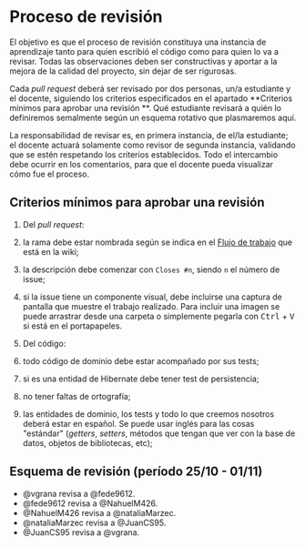 # Proceso de revisión

El objetivo es que el proceso de revisión constituya una instancia de aprendizaje tanto para quien escribió el código como para quien lo va a revisar. Todas las observaciones deben ser constructivas y aportar a la mejora de la calidad del proyecto, sin dejar de ser rigurosas.

Cada _pull request_ deberá ser revisado por dos personas, un/a estudiante y el docente, siguiendo los criterios especificados en el apartado **Criterios mínimos para aprobar una revisión
**. Qué estudiante revisará a quién lo definiremos semalmente según un esquema rotativo que plasmaremos aquí.

La responsabilidad de revisar es, en primera instancia, de el/la estudiante; el docente actuará solamente como revisor de segunda instancia, validando que se estén respetando los criterios establecidos. Todo el intercambio debe ocurrir en los comentarios, para que el docente pueda visualizar cómo fue el proceso.

## Criterios mínimos para aprobar una revisión

1. Del _pull request_:
  1. la rama debe estar nombrada según se indica en el [Flujo de trabajo](https://github.com/ingsw-sarmiento/libro-matriz-digital/wiki#flujo-de-trabajo) que está en la wiki;
  1. la descripción debe comenzar con `Closes #n`, siendo `n` el número de issue;
  1. si la issue tiene un componente visual, debe incluirse una captura de pantalla que muestre el trabajo realizado. Para incluir una imagen se puede arrastrar desde una carpeta o simplemente pegarla con <kbd>Ctrl</kbd> + <kbd>V</kbd> si está en el portapapeles.

1. Del código:
  1. todo código de dominio debe estar acompañado por sus tests;
  1. si es una entidad de Hibernate debe tener test de persistencia;
  1. no tener faltas de ortografía;
  1. las entidades de dominio, los tests y todo lo que creemos nosotros deberá estar en español. Se puede usar inglés para las cosas "estándar" (_getters_, _setters_, métodos que tengan que ver con la base de datos, objetos de bibliotecas, etc);

## Esquema de revisión (período 25/10 - 01/11)

* @vgrana revisa a @fede9612.
* @fede9612 revisa a @NahuelM426.
* @NahuelM426 revisa a @nataliaMarzec.
* @nataliaMarzec revisa a @JuanCS95.
* @JuanCS95 revisa a
@vgrana.
